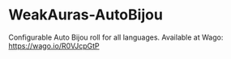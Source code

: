 # WeakAuras-AutoBijou
Configurable Auto Bijou roll for all languages.
Available at Wago: https://wago.io/R0VJcpGtP

